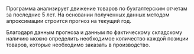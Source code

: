 Программа анализирует движение товаров по бухгалтерским отчетам за последние 5 лет.
На основании полученных данных методом апроксимации строится прогноз на текущий год.

Благодаря данным прогноза и данным по фактическому складскому наличию можно определить необходимое количество каждой позиции товаров, которые необходимо заказать в производство.